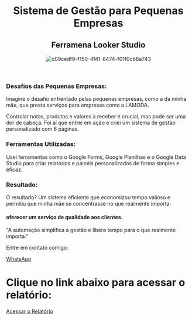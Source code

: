 <header>
     <h1>Sistema de Gestão para Pequenas Empresas</h1>
     <h2>Ferramena Looker Studio</h2>
  
![c09cedf9-f150-4f41-8474-f01f0cb8a743](https://github.com/gabrieldagostim/D_Agustin_Fazione/assets/105657571/7b4b508f-21f2-4b95-9d14-b54e7c1a20ae)
  
</header>
   <div class="container">
     <h3>Desafios das Pequenas Empresas:</h3>
       <p>Imagine o desafio enfrentado pelas pequenas empresas, como a da minha mãe, que presta serviços para empresas como a LAMODA.</p>
       <p>Controlar notas, produtos e valores a receber é crucial, mas pode ser uma dor de cabeça. Foi aí que entrei em ação e criei um sistema de gestão personalizado com 6 páginas.</p>
        <h3>Ferramentas Utilizadas:</h3>
       <p>Usei ferramentas como o Google Forms, Google Planilhas e o Google Data Studio para criar relatórios e painéis personalizados de forma simples e eficaz.</p>
    <h3>Resultado:</h3>
       <p>O resultado? Um sistema eficiente que economizou tempo valioso e permitiu que minha mãe se concentrasse no que realmente importa:</p>
     <h4>oferecer um serviço de qualidade aos clientes.</h4>
       <p class="quote">"A automação simplifica a gestão e libera tempo para o que realmente importa."</p>
       <div class="contact">
           <p>Entre em contato comigo:</p>
           <a href="https://api.whatsapp.com/send?phone=48996290374">WhatsApp</a>
       </div>
   </div>
<h1>Clique no link abaixo para acessar o relatório:</h1>
    <a href="https://lookerstudio.google.com/reporting/b5b73e6a-f39e-429e-9e28-a5b95ad2aea2" target="_blank">Acessar o Relatório</a>
